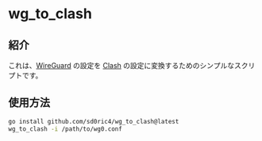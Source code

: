 # wg_to_clash

## 紹介

これは、[WireGuard](https://www.wireguard.com/) の設定を [Clash](https://wiki.metacubex.one/config/proxies/wg/) の設定に変換するためのシンプルなスクリプトです。

## 使用方法

```bash
go install github.com/sd0ric4/wg_to_clash@latest
wg_to_clash -i /path/to/wg0.conf
```
